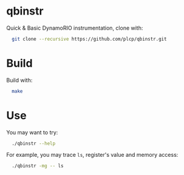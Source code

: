 # qbinstr

Quick & Basic DynamoRIO instrumentation, clone with:
```sh
  git clone --recursive https://github.com/plcp/qbinstr.git
```

# Build

Build with:
```sh
  make
```

# Use

You may want to try:
```sh
  ./qbinstr --help
```

For example, you may trace `ls`, register's value and memory access:
```sh
  ./qbinstr -mg -- ls
```
